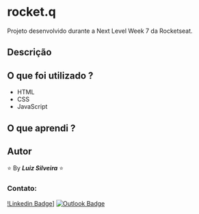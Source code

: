 # rocket.q

Projeto desenvolvido durante a Next Level Week 7 da Rocketseat.

<!-- Visualize as soluções em: https://portfolio-filiphis.vercel.app/ -->

## Descrição

## O que foi utilizado ?

- HTML
- CSS
- JavaScript

## O que aprendi ?

## Autor

:star: By **_Luiz Silveira_** :star:

### Contato:

[!Linkedin Badge](https://img.shields.io/badge/-Luiz-blue?style=flat-square&logo=Linkedin&logoColor=white&link=https://www.linkedin.com/in/luiz-silveira-front-end/)]
[![Outlook Badge](https://img.shields.io/badge/-l.filiphis@hotmail.com-blue?style=flat-square&logo=microsoft-outlook&logoColor=white&link=mailto:l.filiphis@hotmail.com)](mailto:l.filiphis@hotmail)
